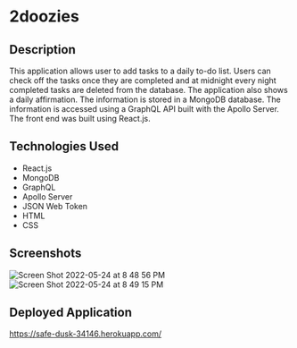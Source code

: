 # 2doozies

## Description
This application allows user to add tasks to a daily to-do list. Users can check off the tasks once they are completed and at midnight every night completed tasks are deleted from the database. The application also shows a daily affirmation. The information is stored in a MongoDB database. The information is accessed using a GraphQL API built with the Apollo Server. The front end was built using React.js.

## Technologies Used
  * React.js
  * MongoDB
  * GraphQL
  * Apollo Server
  * JSON Web Token
  * HTML
  * CSS

## Screenshots
![Screen Shot 2022-05-24 at 8 48 56 PM](https://user-images.githubusercontent.com/95373448/170170591-471fa9ba-efc8-43cb-ba03-fddb7e54f69d.png)
![Screen Shot 2022-05-24 at 8 49 15 PM](https://user-images.githubusercontent.com/95373448/170170600-73bd0fcd-4fd1-4018-bf79-85afdb46eb09.png)

## Deployed Application
https://safe-dusk-34146.herokuapp.com/
